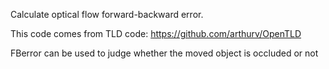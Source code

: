 Calculate optical flow forward-backward error.

This code comes from TLD code:
https://github.com/arthurv/OpenTLD

FBerror can be used to judge whether the moved object is occluded or not

